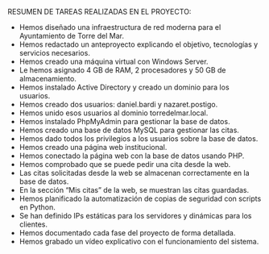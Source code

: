 RESUMEN DE TAREAS REALIZADAS EN EL PROYECTO:

* Hemos diseñado una infraestructura de red moderna para el Ayuntamiento de Torre del Mar.
* Hemos redactado un anteproyecto explicando el objetivo, tecnologías y servicios necesarios.
* Hemos creado una máquina virtual con Windows Server.
* Le hemos asignado 4 GB de RAM, 2 procesadores y 50 GB de almacenamiento.
* Hemos instalado Active Directory y creado un dominio para los usuarios.
* Hemos creado dos usuarios: daniel.bardi y nazaret.postigo.
* Hemos unido esos usuarios al dominio torredelmar.local.
* Hemos instalado PhpMyAdmin para gestionar la base de datos.
* Hemos creado una base de datos MySQL para gestionar las citas.
* Hemos dado todos los privilegios a los usuarios sobre la base de datos.
* Hemos creado una página web institucional.
* Hemos conectado la página web con la base de datos usando PHP.
* Hemos comprobado que se puede pedir una cita desde la web.
* Las citas solicitadas desde la web se almacenan correctamente en la base de datos.
* En la sección “Mis citas” de la web, se muestran las citas guardadas.
* Hemos planificado la automatización de copias de seguridad con scripts en Python.
* Se han definido IPs estáticas para los servidores y dinámicas para los clientes.
* Hemos documentado cada fase del proyecto de forma detallada.
* Hemos grabado un vídeo explicativo con el funcionamiento del sistema.
